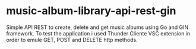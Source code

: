 # music-album-library-api-rest-gin
Simple API REST to create, delete and get music albums using Go and GIN framework. To test the application i used Thunder Cliente VSC extension in order to emule GET, POST and DELETE http methods.
